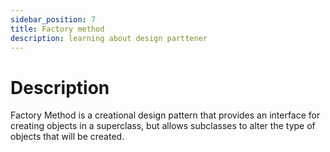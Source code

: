 ```yaml
---
sidebar_position: 7
title: Factory method
description: learning about design parttener 
---
```


# Description
Factory Method is a creational design pattern that provides an interface for creating objects in a superclass, but allows subclasses to alter the type of objects that will be created.